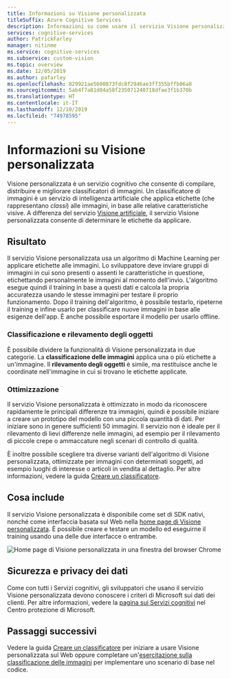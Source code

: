 ```yaml
---
title: Informazioni su Visione personalizzata
titleSuffix: Azure Cognitive Services
description: Informazioni su come usare il servizio Visione personalizzata per creare classificatori di immagini personalizzati nel cloud di Azure.
services: cognitive-services
author: PatrickFarley
manager: nitinme
ms.service: cognitive-services
ms.subservice: custom-vision
ms.topic: overview
ms.date: 12/05/2019
ms.author: pafarley
ms.openlocfilehash: 829921ae5600873fdc8f2946ae3ff355bffb06a8
ms.sourcegitcommit: 5ab4f7a81d04a58f235071240718dfae3f1b370b
ms.translationtype: HT
ms.contentlocale: it-IT
ms.lasthandoff: 12/10/2019
ms.locfileid: "74978595"
---
```

# <a name="what-is-custom-vision"></a>Informazioni su Visione personalizzata

Visione personalizzata è un servizio cognitivo che consente di compilare, distribuire e migliorare classificatori di immagini. Un classificatore di immagini è un servizio di intelligenza artificiale che applica etichette (che rappresentano _classi_) alle immagini, in base alle relative caratteristiche visive. A differenza del servizio [Visione artificiale](https://docs.microsoft.com/azure/cognitive-services/computer-vision/home), il servizio Visione personalizzata consente di determinare le etichette da applicare.

## <a name="what-it-does"></a>Risultato

Il servizio Visione personalizzata usa un algoritmo di Machine Learning per applicare etichette alle immagini. Lo sviluppatore deve inviare gruppi di immagini in cui sono presenti o assenti le caratteristiche in questione, etichettando personalmente le immagini al momento dell'invio. L'algoritmo esegue quindi il training in base a questi dati e calcola la propria accuratezza usando le stesse immagini per testare il proprio funzionamento. Dopo il training dell'algoritmo, è possibile testarlo, ripeterne il training e infine usarlo per classificare nuove immagini in base alle esigenze dell'app. È anche possibile esportare il modello per usarlo offline.

### <a name="classification-and-object-detection"></a>Classificazione e rilevamento degli oggetti

È possibile dividere la funzionalità di Visione personalizzata in due categorie. La **classificazione delle immagini** applica una o più etichette a un'immagine. Il **rilevamento degli oggetti** è simile, ma restituisce anche le coordinate nell'immagine in cui si trovano le etichette applicate.

### <a name="optimization"></a>Ottimizzazione

Il servizio Visione personalizzata è ottimizzato in modo da riconoscere rapidamente le principali differenze tra immagini, quindi è possibile iniziare a creare un prototipo del modello con una piccola quantità di dati. Per iniziare sono in genere sufficienti 50 immagini. Il servizio non è ideale per il rilevamento di lievi differenze nelle immagini, ad esempio per il rilevamento di piccole crepe o ammaccature negli scenari di controllo di qualità.

È inoltre possibile scegliere tra diverse varianti dell'algoritmo di Visione personalizzata, ottimizzate per immagini con determinati soggetti, ad esempio luoghi di interesse o articoli in vendita al dettaglio. Per altre informazioni, vedere la guida [Creare un classificatore](getting-started-build-a-classifier.md).

## <a name="what-it-includes"></a>Cosa include

Il servizio Visione personalizzata è disponibile come set di SDK nativi, nonché come interfaccia basata sul Web nella [home page di Visione personalizzata](https://customvision.ai/). È possibile creare e testare un modello ed eseguirne il training usando una delle due interfacce o entrambe.

![Home page di Visione personalizzata in una finestra del browser Chrome](media/browser-home.png)

## <a name="data-privacy-and-security"></a>Sicurezza e privacy dei dati

Come con tutti i Servizi cognitivi, gli sviluppatori che usano il servizio Visione personalizzata devono conoscere i criteri di Microsoft sui dati dei clienti. Per altre informazioni, vedere la [pagina sui Servizi cognitivi](https://www.microsoft.com/trustcenter/cloudservices/cognitiveservices) nel Centro protezione di Microsoft.

## <a name="next-steps"></a>Passaggi successivi

Vedere la guida [Creare un classificatore](getting-started-build-a-classifier.md) per iniziare a usare Visione personalizzata sul Web oppure completare un'[esercitazione sulla classificazione delle immagini](csharp-tutorial.md) per implementare uno scenario di base nel codice.
